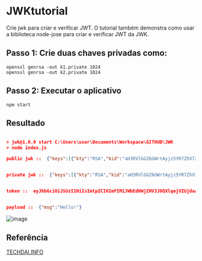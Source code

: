 # JWKtutorial

Crie jwk para criar e verificar JWT. O tutorial também demonstra como usar a biblioteca node-jose para criar e verificar JWT da JWK.

## Passo 1: Crie duas chaves privadas como:

```
openssl genrsa -out k1.private 1024
openssl genrsa -out k2.private 1024
```

## Passo 2: Executar o aplicativo


```
npm start
```

## Resultado 

```json

> jwk@1.0.0 start C:\Users\user\Documents\Workspace\GITHUB\JWK
> node index.js

public jwk ::  {"keys":[{"kty":"RSA","kid":"aH3RVlGGZ6GWrtAyjz5YR7ZhX7Zowy1hvRrqM60O97o","n":"tGNVhtRo07AVt1p1HxPPWUgYPQY0HES0kROUPYk3IBDp4-YkU-uVUMR5ACppm1e0Lg26MYDEISoU7JsmHWW_xe5McAMY9hblBEeOwcvf9yCsLyDL-S7R_7Ap2tjNu98E45F-HohjGKc6eUKIyVlMmfrCeBoNZjoSH4Nk9VGP9ck","e":"AQAB"},{"kty":"RSA","kid":"uiSybdIDRErTGWLqGEm9XlKeMjYn5jcjZWQ5Pd6fCMY","n":"vyHJxbaNmWeryJuqLIrFs69qQo1M7vXA8CzrOffSjo7bowTRFGMCXltG0UURRPy4fzjoqcTZz-Fs9C_nQG5pzXz2txLHa1SJtufWBtsxn8CLoCrfKWjTaFl0-7F4Hxht3MyTVqUj6vmTvoZB6YWnNYXIBUOMdS4Sid0IGIR-HR0","e":"AQAB"}]}


private jwk ::  {"keys":[{"kty":"RSA","kid":"aH3RVlGGZ6GWrtAyjz5YR7ZhX7Zowy1hvRrqM60O97o","n":"tGNVhtRo07AVt1p1HxPPWUgYPQY0HES0kROUPYk3IBDp4-YkU-uVUMR5ACppm1e0Lg26MYDEISoU7JsmHWW_xe5McAMY9hblBEeOwcvf9yCsLyDL-S7R_7Ap2tjNu98E45F-HohjGKc6eUKIyVlMmfrCeBoNZjoSH4Nk9VGP9ck","e":"AQAB","d":"qD0Y8GY82moY5ufb4j80nL1rtcaKZW8CxWfwUzAdlK-RpHbpnMdUfH6xp6Dm2_YBWw58gFzrD09TMpVFCBf0sZDuLo4T0oGAm0ENjiay0q-Gi5028jKXu2JUVlOENRqW_RjVerVAyapZRSQdjWg5mE8oCDo_N1rS3wm2utdj2b0","p":"5UM6YedxICODKNi7Wr7Xoz0oR2K0ShjiRdl4Wl9uRxU7wfUhJJLIRuIMME1b7sIlrNIogfxk_QmBiJsgj43N_w","q":"yWztFm8sLN4w3q1iRvUupEZZgYJvSxW55bw7-qYSU3hTD8j4ycEZKnngMmqH39vPMOquJbmBSmSwRYZksQ9MNw","dp":"PhRQMMaM2VkEYQEe6lmW5nre90WA8DeAvc0_S6lfoRvczI5l5RNh69-10TaBWEt2DC_0DA6eAe6bBrSKwpRxXQ","dq":"wQETqLR8Ar4g264Nhmp298fFChi-pZa62wxj-Ida9gpMpMpwwXm6sH25uvVjHriTro6gsdsvrOYQFX5yS0qaPw","qi":"Ld5D9EB-EDOFC5BWNc5PfUduSggBfXSJaOpVvcCOSHeez5LAM5FfnU6tfGg9z-w_01-X1gmiXHfv-NaRxm-h1A"},{"kty":"RSA","kid":"uiSybdIDRErTGWLqGEm9XlKeMjYn5jcjZWQ5Pd6fCMY","n":"vyHJxbaNmWeryJuqLIrFs69qQo1M7vXA8CzrOffSjo7bowTRFGMCXltG0UURRPy4fzjoqcTZz-Fs9C_nQG5pzXz2txLHa1SJtufWBtsxn8CLoCrfKWjTaFl0-7F4Hxht3MyTVqUj6vmTvoZB6YWnNYXIBUOMdS4Sid0IGIR-HR0","e":"AQAB","d":"NVmEDYjwK1Kxs3Qn4vj1SDt9aIgyYjz8ls2i9vJCtoIPsogkqBEe1yGZOc6SjHQSN4i2ALUuqwTcOaipXuWy6Cl9KaSFYEp3heP_x3QtLBkwHmi3hqaEHK8QLUNWTXeE5OsZD6NdmWdnnnzMPqg9UlJjoAnL9XCutjNShyHAR20","p":"9df4iGGwl-OxBCr6IngCWveIDMgo7RljxamFwoX88JZjO13Kcm9PuJDc9vwoKYjiMrabkHdI3RRDV-HaMINofw","q":"xwcwmX9CBfCfTYpk9QEYMVy853h0M95bzVd_kX9FGioCA1HrBLBB5kVl6cAL1NWsLduK2K-OaIeeToFFVdlMYw","dp":"NL_oderwJ0cVvl0yWp8Bcl9Wc9em4GjoPYtIRhrV0RGTrTNMsw0rP-DlaKFmRLM4RcVkz7Soj7c_U-YEGRC5JQ","dq":"L0_DOsnojPbtN4aNhzxSXvGXqkKVBPt3wTFqjtC9QYH45ocjogKwN6gJmO5hIaAFhQUqVWYuKSUL-cd7DvRP1w","qi":"xfMuIMnj2riITb_r4OmuLHCUUzw_43xBW-GK0KKTexWub2ZqeNM4lrzhI1ZaPZli3TAQix-Qj8I_UFxF3lSHFg"}]}     


token ::  eyJhbGciOiJSUzI1NiIsImtpZCI6ImFIM1JWbEdHWjZHV3J0QXlqejVZUjdaaFg3Wm93eTFodlJycU02ME85N28ifQ.eyJtc2ciOiJIZWxsbyEifQ.Y0h4KUax_qCzqZqJe5uUTbFC5g5Ym1SGZqXtPJ3Mn2e1GHwEcYTcum5ggCtkZ7fRjvy6yUk-sRMoSDzPVRq3o20wC56AWFiZW8VPCBiaUZAQzKf6Kgprg8ShwsTOZsDZCwRm_-FBxuDmXvvF7iOl6z4YZp_JC5OcaqFFcp_MF7o


payload ::  {"msg":"Hello!"}
```

![image](https://user-images.githubusercontent.com/16365313/132140990-492049c9-1a94-4b28-9ec9-83110b405d20.png)

## Referência 

[TECHDAI.INFO](https://techdai.info/how-to-create-and-verify-jwt-tokens-via-jwk-endpoints-for-your-microservices-in-node-js/)


